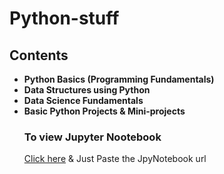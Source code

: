 # Python-stuff

<h2> Contents </h2>
<ul>
    <li> <b> Python Basics (Programming Fundamentals) </b></li>
    <li> <b> Data Structures using Python </b></li>
    <li> <b> Data Science Fundamentals </b></li>
    <li><b> Basic Python Projects & Mini-projects </b></li>
 
  <h3> To view Jupyter Nootebook </h3>
    <a href="https://nbviewer.jupyter.org/">Click here</a> & Just Paste the JpyNotebook url
